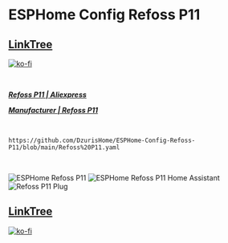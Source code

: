 # ESPHome Config Refoss P11

## [LinkTree](https://linktr.ee/DzurisHome)

[![ko-fi](https://ko-fi.com/img/githubbutton_sm.svg)](https://ko-fi.com/N4N6M7OX3)

</br>

*****[Refoss P11 | Aliexpress](https://s.click.aliexpress.com/e/_mqy2QaG)*****

*****[Manufacturer | Refoss P11](https://refoss.net/products/refoss-tesmota-wi-fi-plug-p11)*****

</br>

`https://github.com/DzurisHome/ESPHome-Config-Refoss-P11/blob/main/Refoss%20P11.yaml`

</br>

![ESPHome Refoss P11](https://github.com/DzurisHome/ESPHome-Config-Refoss-P11/blob/main/ESPHome%20Refoss%20P11.png)
![ESPHome Refoss P11 Home Assistant](https://github.com/DzurisHome/ESPHome-Config-Refoss-P11/blob/main/ESPHome%20Refoss%20P11%20Home%20Assistant.png)
![Refoss P11 Plug](https://github.com/DzurisHome/ESPHome-Config-Refoss-P11/blob/main/Refoss%20P11%20Plug.jpg)

## [LinkTree](https://linktr.ee/DzurisHome)

[![ko-fi](https://ko-fi.com/img/githubbutton_sm.svg)](https://ko-fi.com/N4N6M7OX3)
